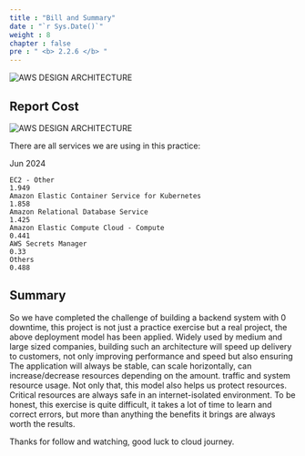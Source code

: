 ```yaml
---
title : "Bill and Summary"
date : "`r Sys.Date()`"
weight : 8
chapter : false
pre : " <b> 2.2.6 </b> "
---
```


![AWS DESIGN ARCHITECTURE](/images/1/ArchitechtureDesign.svg?featherlight=false&width=100pc)

## Report Cost 

![AWS DESIGN ARCHITECTURE](/images/testing/report_cost.png?featherlight=false&width=100pc)

There are all services we are using in this practice:

Jun 2024

    EC2 - Other
    1.949
    Amazon Elastic Container Service for Kubernetes
    1.858
    Amazon Relational Database Service
    1.425
    Amazon Elastic Compute Cloud - Compute
    0.441
    AWS Secrets Manager
    0.33
    Others
    0.488


## Summary

So we have completed the challenge of building a backend system with 0 downtime, this project is not just a practice exercise but a real project, the above deployment model has been applied. Widely used by medium and large sized companies, building such an architecture will speed up delivery to customers, not only improving performance and speed but also ensuring The application will always be stable, can scale horizontally, can increase/decrease resources depending on the amount. traffic and system resource usage. Not only that, this model also helps us protect resources. Critical resources are always safe in an internet-isolated environment. To be honest, this exercise is quite difficult, it takes a lot of time to learn and correct errors, but more than anything the benefits it brings are always worth the results.

Thanks for follow and watching, good luck to cloud journey.

